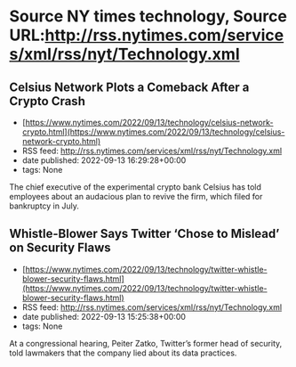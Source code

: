 # Source NY times technology, Source URL:http://rss.nytimes.com/services/xml/rss/nyt/Technology.xml

## Celsius Network Plots a Comeback After a Crypto Crash
 - [https://www.nytimes.com/2022/09/13/technology/celsius-network-crypto.html](https://www.nytimes.com/2022/09/13/technology/celsius-network-crypto.html)
 - RSS feed: http://rss.nytimes.com/services/xml/rss/nyt/Technology.xml
 - date published: 2022-09-13 16:29:28+00:00
 - tags: None

The chief executive of the experimental crypto bank Celsius has told employees about an audacious plan to revive the firm, which filed for bankruptcy in July.

## Whistle-Blower Says Twitter ‘Chose to Mislead’ on Security Flaws
 - [https://www.nytimes.com/2022/09/13/technology/twitter-whistle-blower-security-flaws.html](https://www.nytimes.com/2022/09/13/technology/twitter-whistle-blower-security-flaws.html)
 - RSS feed: http://rss.nytimes.com/services/xml/rss/nyt/Technology.xml
 - date published: 2022-09-13 15:25:38+00:00
 - tags: None

At a congressional hearing, Peiter Zatko, Twitter’s former head of security, told lawmakers that the company lied about its data practices.

